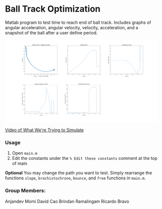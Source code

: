 # Ball Track Optimization

Matlab program to test time to reach end of ball track. Includes graphs of angular acceleration, angular velocity, velocity, acceleration, and a snapshot of the ball after a user define period.

![output](output.png) 

[Video of What We're Trying to Simulate](https://www.youtube.com/watch?v=0w8jsNglxQI&feature=youtu.be) 

### Usage
1. Open `main.m`
2. Edit the constants under the `% Edit these constants` comment at the top of main

**Optional**
You may change the path you want to test. Simply rearrange the functions `slope`, `brachistochrone`, `bounce`, and `free` functions in `main.m`.  

### Group Members:
Anjandev Momi
David Cao
Brindan Ramalingam
Ricardo Bravo